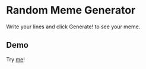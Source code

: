 # Random Meme Generator
Write your lines and click Generate! to see your meme.

## Demo
Try [me](https://oasaleh.github.io/random-meme-generator/)!